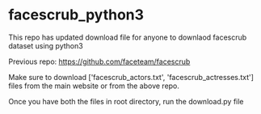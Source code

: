 # facescrub_python3

This repo has updated download file for anyone to downlaod facescrub dataset using python3

Previous repo: https://github.com/faceteam/facescrub

Make sure to download ['facescrub_actors.txt', 'facescrub_actresses.txt'] files from the main website or from the above repo. 

Once you have both the files in root directory, run the download.py file
